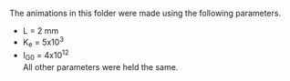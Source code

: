 The animations in this folder were made using the following parameters.  
* L = 2 mm  
* K<sub>e</sub> = 5x10<sup>3</sup>  
* I<sub>G0</sub> = 4x10<sup>12</sup>  
All other parameters were held the same.  